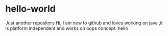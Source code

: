 # hello-world
Just another repository
Hi,
I am new to github and loves working on java ,it is platform independent and works on oops concept.
hello
